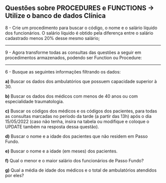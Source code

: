 ## Questões sobre PROCEDURES e FUNCTIONS -> Utilize o banco de dados Clínica

8 - Crie um procedimento para buscar o código, o nome e o salário líquido dos funcionários. O salário líquido é obtido pela diferença entre o salário cadastrado menos 20% desse mesmo salário;

---

9 - Agora transforme todas as consultas das questões a seguir em procedimentos armazenados, podendo ser Function ou Procedure:

---

6 - Busque as seguintes informações filtrando os dados:

**a)** Buscar os dados dos ambulatórios que possuem capacidade superior à 30.

**b)** Buscar os dados dos médicos com menos de 40 anos ou com especialidade traumatologia.

**c)** Buscar os códigos dos médicos e os códigos dos pacientes, para todas as consultas marcadas no período da tarde (a partir das 13h) após o dia 15/05/2022 (caso não tenha, insira na tabela ou modifique e coloque o UPDATE também na resposta dessa questão).

**d)** Buscar o nome e a idade dos pacientes que não residem em Passo Fundo.

**e)** Buscar o nome e a idade (em meses) dos pacientes.

**f)** Qual o menor e o maior salário dos funcionários de Passo Fundo?

**g)** Qual a média de idade dos médicos e o total de ambulatórios atendidos por eles?
